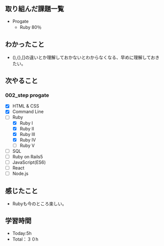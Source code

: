 ## 取り組んだ課題一覧
- Progate
  - Ruby 80％
## わかったこと
- (),{},[]の違いとか理解しておかないとわからなくなる、早めに理解しておきたい。
## 次やること
### 002_step progate
- [x] HTML & CSS
- [x] Command Line
- [ ] Ruby
  - [x] Ruby I
  - [x] Ruby II
  - [x] Ruby III
  - [x] Ruby IV
  - [ ] Ruby V
- [ ] SQL
- [ ] Ruby on Rails5
- [ ] JavaScript(ES6)
- [ ] React
- [ ] Node.js
## 感じたこと
- Rubyも今のところ楽しい。
## 学習時間
- Today:5h
- Total：３０h
